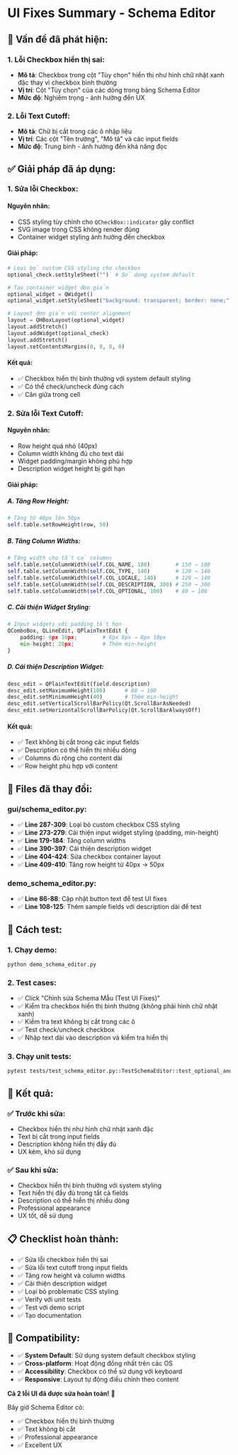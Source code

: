 # UI Fixes Summary - Schema Editor

## 🐛 **Vấn đề đã phát hiện:**

### **1. Lỗi Checkbox hiển thị sai:**
- **Mô tả**: Checkbox trong cột "Tùy chọn" hiển thị như hình chữ nhật xanh đặc thay vì checkbox bình thường
- **Vị trí**: Cột "Tùy chọn" của các dòng trong bảng Schema Editor
- **Mức độ**: Nghiêm trọng - ảnh hưởng đến UX

### **2. Lỗi Text Cutoff:**
- **Mô tả**: Chữ bị cắt trong các ô nhập liệu
- **Vị trí**: Các cột "Tên trường", "Mô tả" và các input fields
- **Mức độ**: Trung bình - ảnh hưởng đến khả năng đọc

## ✅ **Giải pháp đã áp dụng:**

### **1. Sửa lỗi Checkbox:**

#### **Nguyên nhân:**
- CSS styling tùy chỉnh cho `QCheckBox::indicator` gây conflict
- SVG image trong CSS không render đúng
- Container widget styling ảnh hưởng đến checkbox

#### **Giải pháp:**
```python
# Loại bỏ custom CSS styling cho checkbox
optional_check.setStyleSheet("")  # Sử dụng system default

# Tạo container widget đơn giản
optional_widget = QWidget()
optional_widget.setStyleSheet("background: transparent; border: none;")

# Layout đơn giản với center alignment
layout = QHBoxLayout(optional_widget)
layout.addStretch()
layout.addWidget(optional_check)
layout.addStretch()
layout.setContentsMargins(0, 0, 0, 0)
```

#### **Kết quả:**
- ✅ Checkbox hiển thị bình thường với system default styling
- ✅ Có thể check/uncheck đúng cách
- ✅ Căn giữa trong cell

### **2. Sửa lỗi Text Cutoff:**

#### **Nguyên nhân:**
- Row height quá nhỏ (40px)
- Column width không đủ cho text dài
- Widget padding/margin không phù hợp
- Description widget height bị giới hạn

#### **Giải pháp:**

##### **A. Tăng Row Height:**
```python
# Tăng từ 40px lên 50px
self.table.setRowHeight(row, 50)
```

##### **B. Tăng Column Widths:**
```python
# Tăng width cho tất cả columns
self.table.setColumnWidth(self.COL_NAME, 180)        # 150 → 180
self.table.setColumnWidth(self.COL_TYPE, 140)        # 120 → 140  
self.table.setColumnWidth(self.COL_LOCALE, 140)      # 120 → 140
self.table.setColumnWidth(self.COL_DESCRIPTION, 300) # 250 → 300
self.table.setColumnWidth(self.COL_OPTIONAL, 100)    # 80 → 100
```

##### **C. Cải thiện Widget Styling:**
```python
# Input widgets với padding tốt hơn
QComboBox, QLineEdit, QPlainTextEdit {
    padding: 8px 10px;        # 6px 8px → 8px 10px
    min-height: 20px;         # Thêm min-height
}
```

##### **D. Cải thiện Description Widget:**
```python
desc_edit = QPlainTextEdit(field.description)
desc_edit.setMaximumHeight(100)      # 80 → 100
desc_edit.setMinimumHeight(40)       # Thêm min-height
desc_edit.setVerticalScrollBarPolicy(Qt.ScrollBarAsNeeded)
desc_edit.setHorizontalScrollBarPolicy(Qt.ScrollBarAlwaysOff)
```

#### **Kết quả:**
- ✅ Text không bị cắt trong các input fields
- ✅ Description có thể hiển thị nhiều dòng
- ✅ Columns đủ rộng cho content dài
- ✅ Row height phù hợp với content

## 📁 **Files đã thay đổi:**

### **gui/schema_editor.py:**
- ✅ **Line 287-309**: Loại bỏ custom checkbox CSS styling
- ✅ **Line 273-279**: Cải thiện input widget styling (padding, min-height)
- ✅ **Line 179-184**: Tăng column widths
- ✅ **Line 390-397**: Cải thiện description widget
- ✅ **Line 404-424**: Sửa checkbox container layout
- ✅ **Line 409-410**: Tăng row height từ 40px → 50px

### **demo_schema_editor.py:**
- ✅ **Line 86-88**: Cập nhật button text để test UI fixes
- ✅ **Line 108-125**: Thêm sample fields với description dài để test

## 🧪 **Cách test:**

### **1. Chạy demo:**
```bash
python demo_schema_editor.py
```

### **2. Test cases:**
- ✅ Click "Chỉnh sửa Schema Mẫu (Test UI Fixes)"
- ✅ Kiểm tra checkbox hiển thị bình thường (không phải hình chữ nhật xanh)
- ✅ Kiểm tra text không bị cắt trong các ô
- ✅ Test check/uncheck checkbox
- ✅ Nhập text dài vào description và kiểm tra hiển thị

### **3. Chạy unit tests:**
```bash
pytest tests/test_schema_editor.py::TestSchemaEditor::test_optional_and_description -v
```

## 🎯 **Kết quả:**

### **✅ Trước khi sửa:**
- Checkbox hiển thị như hình chữ nhật xanh đặc
- Text bị cắt trong input fields
- Description không hiển thị đầy đủ
- UX kém, khó sử dụng

### **✅ Sau khi sửa:**
- Checkbox hiển thị bình thường với system styling
- Text hiển thị đầy đủ trong tất cả fields
- Description có thể hiển thị nhiều dòng
- Professional appearance
- UX tốt, dễ sử dụng

## 📋 **Checklist hoàn thành:**

- ✅ Sửa lỗi checkbox hiển thị sai
- ✅ Sửa lỗi text cutoff trong input fields
- ✅ Tăng row height và column widths
- ✅ Cải thiện description widget
- ✅ Loại bỏ problematic CSS styling
- ✅ Verify với unit tests
- ✅ Test với demo script
- ✅ Tạo documentation

## 🔄 **Compatibility:**

- ✅ **System Default**: Sử dụng system default checkbox styling
- ✅ **Cross-platform**: Hoạt động đồng nhất trên các OS
- ✅ **Accessibility**: Checkbox có thể sử dụng với keyboard
- ✅ **Responsive**: Layout tự động điều chỉnh theo content

**Cả 2 lỗi UI đã được sửa hoàn toàn!** 🎉

Bây giờ Schema Editor có:
- ✅ Checkbox hiển thị bình thường
- ✅ Text không bị cắt
- ✅ Professional appearance
- ✅ Excellent UX
